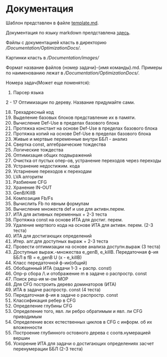 # Документация

Шаблон представлен в файле [template.md](./template.md).

Документация по языку markdown прелдставлена [здесь](https://paulradzkov.com/2014/markdown_cheatsheet/).

Файлы с документацией класть в директорию */Documentation/OptimizationDocs/*.

Картинки класть в */Documentation/images/*

Формат название файлов {номер задачи}-{имя команды}.md. Примеры по наименованию лежат в */Documentation/OptimizationDocs/*.

Номера задач(Может еще поменятся):

1. Парсер языка

2 - 17 Оптимизации по дереву. Название придумайте сами.

18. Трехадресный код
17. Выделение базовых блоков представление их в памяти.
11. Вычисление Def-Use в пределах базового блока
11. Протяжка констант на основе Def-Use в пределах базового блока
11. Протяжка копий на основе Def-Use в пределах базового блока
11. Живые и мертвые переменные внутри ББЛ - анализ
11. Свертка const, алгебраические тождества
11. Логические тождества
11. Оптимизация общих подвыражений
11. Очистка от пустых опер-ов, устранение переходов через переходы
11. Устранение недостижим. кода
11. Устарнение переходов к переходам
11. LVA алгоритм
11. Разбиение CFG
11. Хранение IN-OUT
11. GenB/KillB
11. Композиция Fb/Fs
11. Вычислить Fb по явным формулам
11. Вычисление множеств def и use для активн.перем.
11. ИТА для активных переменных + 2-3 теста
11. Протяжка const на основе ИТА для достиг. перем.
11. Удаление мертвого кода на основе ИТА для активн. перем. (2-3 теста)
11. ИТА для достигающих определений
11. Итер. алг.для доступных выраж + 2-3 теста
11. Провести оптимизации на основе анализа доступн.выраж (3 теста)
11. Доступные выраж.-множества e_genB, e_killB. Передаточная ф-ия ББЛ в fB = e_genB U (x - e_killB)
11. Класс передаточной ф-ии(общий)
11. Обобщенный ИТА (задачи 1-3 + распр. const)
11. Опр-р сбора /\ и отображение m в задаче о распростр. const
11. Поиск реш-ия м-ом MOP
11. Для CFG построить дерево доминаторов (ИТА)
11. ИТА в задаче распростр. const (4 теста)
11. Передаточная ф-ия в задаче о распростр. const
11. Классификация ребер в CFG
11. Определение глубины CFG
11. Определение того, явл. ли ребро обратимым и явл. ли CFG приводимым
12. Определение всех естественных циклов в CFG с информ. об их вложенности
12. Построение глубинного остовного дерева с соотв.нумерацией вершин
12.  Ускорение ИТА для задачи о достигающих определениях засчет перенумерации ББЛ (2-3 теста)




